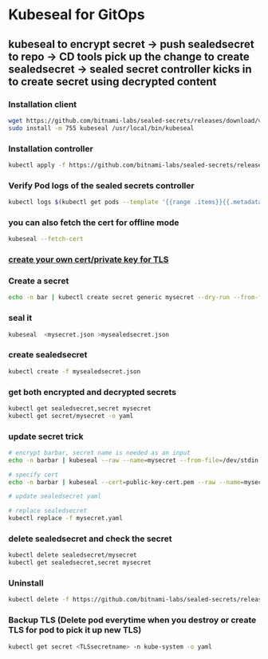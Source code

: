 # Kubeseal for GitOps

## kubeseal to encrypt secret -> push sealedsecret to repo -> CD tools pick up the change to create sealedsecret -> sealed secret controller kicks in to create secret using decrypted content

### Installation client
```bash
wget https://github.com/bitnami-labs/sealed-secrets/releases/download/v0.16.0/kubeseal-linux-amd64 -O kubeseal
sudo install -m 755 kubeseal /usr/local/bin/kubeseal
```

### Installation controller
```bash
kubectl apply -f https://github.com/bitnami-labs/sealed-secrets/releases/download/v0.16.0/controller.yaml
```

### Verify Pod logs of the sealed secrets controller
```bash
kubectl logs $(kubectl get pods --template '{{range .items}}{{.metadata.name}}{{"\n"}}{{end}}' -n kube-system -l name=sealed-secrets-controller) -n kube-system
```

### you can also fetch the cert for offline mode
```bash
kubeseal --fetch-cert
```

### [create your own cert/private key for TLS](https://github.com/bitnami-labs/sealed-secrets/blob/main/docs/bring-your-own-certificates.md)

### Create a secret
```bash
echo -n bar | kubectl create secret generic mysecret --dry-run --from-file=foo=/dev/stdin -o json >mysecret.json
```

### seal it
```bash
kubeseal  <mysecret.json >mysealedsecret.json
```

### create sealedsecret
```bash
kubectl create -f mysealedsecret.json
```

### get both encrypted and decrypted secrets
```bash
kubectl get sealedsecret,secret mysecret
kubectl get secret/mysecret -o yaml
```

### update secret trick
```bash
# encrypt barbar, secret name is needed as an input
echo -n barbar | kubeseal --raw --name=mysecret --from-file=/dev/stdin

# specify cert
echo -n barbar | kubeseal --cert=public-key-cert.pem --raw --name=mysecret --from-file=/dev/stdin

# update sealedsecret yaml

# replace sealedsecret
kubectl replace -f mysecret.yaml
```

### delete sealedsecret and check the secret
```bash
kubectl delete sealedsecret/mysecret
kubectl get sealedsecret,secret mysecret
```

### Uninstall
```bash
kubectl delete -f https://github.com/bitnami-labs/sealed-secrets/releases/download/v0.16.0/controller.yaml
```

### Backup TLS (Delete pod everytime when you destroy or create TLS for pod to pick it up new TLS)
```bash
kubectl get secret <TLSsecretname> -n kube-system -o yaml
```
